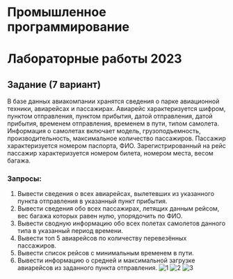 # Промышленное программирование
# Лабораторные работы 2023 

## Задание (7 вариант)
В базе данных авиакомпании хранятся сведения о парке авиационной
техники, авиарейсах и пассажирах. Авиарейс характеризуется шифром, пунктом
отправления, пунктом прибытия, датой отправления, датой прибытия, временем
отправления, временем в пути, типом самолета. Информация о самолетах включает
модель, грузоподъемность, производительность, максимальное количество
пассажиров. Пассажир характеризуется номером паспорта, ФИО.
Зарегистрированный на рейс пассажир характеризуется номером билета, номером
места, весом багажа.

### Запросы:

1. Вывести сведения о всех авиарейсах, вылетевших из указанного пункта отправления в указанный пункт прибытия.
2. Вывести сведения обо всех пассажирах, летящих данным рейсом, вес багажа которых равен нулю, упорядочить по ФИО.
3. Вывести сводную информацию обо всех полетах самолетов данного типа в указанный период времени.
4. Вывести топ 5 авиарейсов по количеству перевезённых пассажиров.
5. Вывести список рейсов с минимальным временем в пути.
6. Вывести информацию о средней и максимальной загрузке авиарейсов из заданного пункта отправления.
![1](https://github.com/Ouroboros-MFU/dotnet-2023/assets/87086856/e5af64d2-4cab-4f6a-abd9-deab7d477af4)
![2](https://github.com/Ouroboros-MFU/dotnet-2023/assets/87086856/98892c9e-ac00-43d3-99df-76754c90db38)
![3](https://github.com/Ouroboros-MFU/dotnet-2023/assets/87086856/8768e2a1-7815-43be-8f4a-6efc72830ac8)
